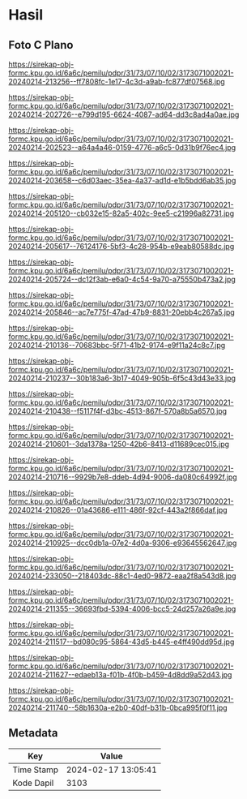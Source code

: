 # Hasil

## Foto C Plano

https://sirekap-obj-formc.kpu.go.id/6a6c/pemilu/pdpr/31/73/07/10/02/3173071002021-20240214-213256--ff7808fc-1e17-4c3d-a9ab-fc877df07568.jpg

https://sirekap-obj-formc.kpu.go.id/6a6c/pemilu/pdpr/31/73/07/10/02/3173071002021-20240214-202726--e799d195-6624-4087-ad64-dd3c8ad4a0ae.jpg

https://sirekap-obj-formc.kpu.go.id/6a6c/pemilu/pdpr/31/73/07/10/02/3173071002021-20240214-202523--a64a4a46-0159-4776-a6c5-0d31b9f76ec4.jpg

https://sirekap-obj-formc.kpu.go.id/6a6c/pemilu/pdpr/31/73/07/10/02/3173071002021-20240214-203658--c6d03aec-35ea-4a37-ad1d-e1b5bdd6ab35.jpg

https://sirekap-obj-formc.kpu.go.id/6a6c/pemilu/pdpr/31/73/07/10/02/3173071002021-20240214-205120--cb032e15-82a5-402c-9ee5-c21996a82731.jpg

https://sirekap-obj-formc.kpu.go.id/6a6c/pemilu/pdpr/31/73/07/10/02/3173071002021-20240214-205617--76124176-5bf3-4c28-954b-e9eab80588dc.jpg

https://sirekap-obj-formc.kpu.go.id/6a6c/pemilu/pdpr/31/73/07/10/02/3173071002021-20240214-205724--dc12f3ab-e6a0-4c54-9a70-a75550b473a2.jpg

https://sirekap-obj-formc.kpu.go.id/6a6c/pemilu/pdpr/31/73/07/10/02/3173071002021-20240214-205846--ac7e775f-47ad-47b9-8831-20ebb4c267a5.jpg

https://sirekap-obj-formc.kpu.go.id/6a6c/pemilu/pdpr/31/73/07/10/02/3173071002021-20240214-210136--70683bbc-5f71-41b2-9174-e9f11a24c8c7.jpg

https://sirekap-obj-formc.kpu.go.id/6a6c/pemilu/pdpr/31/73/07/10/02/3173071002021-20240214-210237--30b183a6-3b17-4049-905b-6f5c43d43e33.jpg

https://sirekap-obj-formc.kpu.go.id/6a6c/pemilu/pdpr/31/73/07/10/02/3173071002021-20240214-210438--f5117f4f-d3bc-4513-867f-570a8b5a6570.jpg

https://sirekap-obj-formc.kpu.go.id/6a6c/pemilu/pdpr/31/73/07/10/02/3173071002021-20240214-210601--3da1378a-1250-42b6-8413-d11689cec015.jpg

https://sirekap-obj-formc.kpu.go.id/6a6c/pemilu/pdpr/31/73/07/10/02/3173071002021-20240214-210716--9929b7e8-ddeb-4d94-9006-da080c64992f.jpg

https://sirekap-obj-formc.kpu.go.id/6a6c/pemilu/pdpr/31/73/07/10/02/3173071002021-20240214-210826--01a43686-e111-486f-92cf-443a2f866daf.jpg

https://sirekap-obj-formc.kpu.go.id/6a6c/pemilu/pdpr/31/73/07/10/02/3173071002021-20240214-210925--dcc0db1a-07e2-4d0a-9306-e93645562647.jpg

https://sirekap-obj-formc.kpu.go.id/6a6c/pemilu/pdpr/31/73/07/10/02/3173071002021-20240214-233050--218403dc-88c1-4ed0-9872-eaa2f8a543d8.jpg

https://sirekap-obj-formc.kpu.go.id/6a6c/pemilu/pdpr/31/73/07/10/02/3173071002021-20240214-211355--36693fbd-5394-4006-bcc5-24d257a26a9e.jpg

https://sirekap-obj-formc.kpu.go.id/6a6c/pemilu/pdpr/31/73/07/10/02/3173071002021-20240214-211517--bd080c95-5864-43d5-b445-e4ff490dd95d.jpg

https://sirekap-obj-formc.kpu.go.id/6a6c/pemilu/pdpr/31/73/07/10/02/3173071002021-20240214-211627--edaeb13a-f01b-4f0b-b459-4d8dd9a52d43.jpg

https://sirekap-obj-formc.kpu.go.id/6a6c/pemilu/pdpr/31/73/07/10/02/3173071002021-20240214-211740--58b1630a-e2b0-40df-b31b-0bca995f0f11.jpg


## Metadata

| Key        | Value               |
| ---------- | ------------------- |
| Time Stamp | 2024-02-17 13:05:41 |
| Kode Dapil | 3103                |



